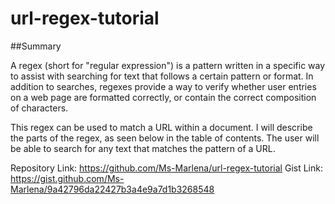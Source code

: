 # url-regex-tutorial

##Summary

A regex (short for "regular expression") is a pattern written in a specific way to assist with searching for text that follows a certain pattern or format. In addition to searches, regexes provide a way to verify whether user entries on a web page are formatted correctly, or contain the correct composition of characters.

This regex can be used to match a URL within a document. I will describe the parts of the regex, as seen below in the table of contents. The user will be able to search for any text that matches the pattern of a URL. 

Repository Link: https://github.com/Ms-Marlena/url-regex-tutorial
Gist Link: https://gist.github.com/Ms-Marlena/9a42796da22427b3a4e9a7d1b3268548
